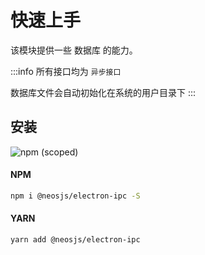 # 快速上手

该模块提供一些 数据库 的能力。


:::info
所有接口均为 `异步接口`

数据库文件会自动初始化在系统的用户目录下
:::


## 安装
![npm (scoped)](https://img.shields.io/npm/v/@neosjs/electron-ipc)
#### NPM
```sh
npm i @neosjs/electron-ipc -S
```
#### YARN
```sh
yarn add @neosjs/electron-ipc
```

